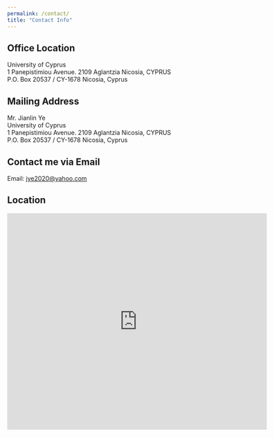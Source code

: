 ```yaml
---
permalink: /contact/
title: "Contact Info"
---
```


## Office Location

University of Cyprus    
1 Panepistimiou Avenue. 2109 Aglantzia Nicosia, CYPRUS  
P.O. Box 20537 / CY-1678 Nicosia, Cyprus    

## Mailing Address

Mr. Jianlin Ye  
University of Cyprus    
1 Panepistimiou Avenue. 2109 Aglantzia Nicosia, CYPRUS  
P.O. Box 20537 / CY-1678 Nicosia, Cyprus    

## Contact me via Email
Email: [jye2020@yahoo.com](mailto:jye2020@yahoo.com)

## Location
<iframe width="600" height="500" id="gmap_canvas" src="https://www.google.com/maps/embed?pb=!1m18!1m12!1m3!1d3262.4464541414436!2d33.406597076529884!3d35.1454848727651!2m3!1f0!2f0!3f0!3m2!1i1024!2i768!4f13.1!3m3!1m2!1s0x14de19d13f5e3421%3A0x348fc1080b77ed5f!2sKIOS%20Research%20and%20Innovation%20Center%20of%20Excellence%2C%20University%20of%20Cyprus!5e0!3m2!1sen!2s!4v1710344280781!5m2!1sen!2s" frameborder="0" scrolling="no" marginheight="0" marginwidth="0">
</iframe>
